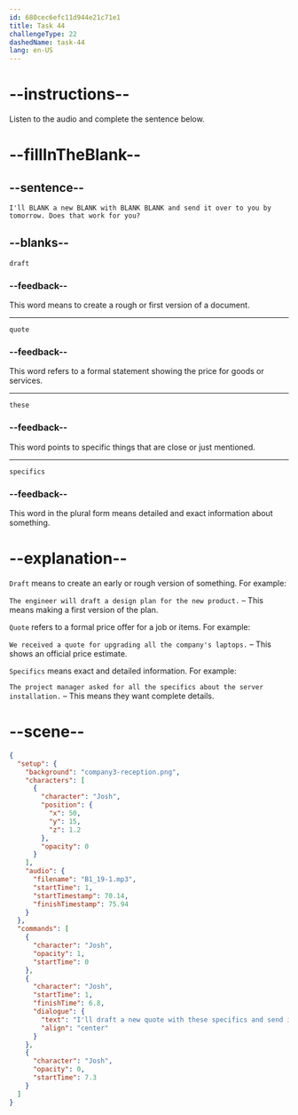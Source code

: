 ```yaml
---
id: 680cec6efc11d944e21c71e1
title: Task 44
challengeType: 22
dashedName: task-44
lang: en-US
---
```


<!-- (Audio) Josh: I'll draft a new quote with these specifics and send it over to you by tomorrow. Does that work for you? -->

# --instructions--

Listen to the audio and complete the sentence below.

# --fillInTheBlank--

## --sentence--

`I'll BLANK a new BLANK with BLANK BLANK and send it over to you by tomorrow. Does that work for you?`

## --blanks--

`draft`

### --feedback--

This word means to create a rough or first version of a document.

---

`quote`

### --feedback--

This word refers to a formal statement showing the price for goods or services.

---

`these`

### --feedback--

This word points to specific things that are close or just mentioned.

---

`specifics`

### --feedback--

This word in the plural form means detailed and exact information about something.

# --explanation--

`Draft` means to create an early or rough version of something. For example:

`The engineer will draft a design plan for the new product.` – This means making a first version of the plan.

`Quote` refers to a formal price offer for a job or items. For example:

`We received a quote for upgrading all the company's laptops.` – This shows an official price estimate.

`Specifics` means exact and detailed information. For example:

`The project manager asked for all the specifics about the server installation.` – This means they want complete details.

# --scene--

```json
{
  "setup": {
    "background": "company3-reception.png",
    "characters": [
      {
        "character": "Josh",
        "position": {
          "x": 50,
          "y": 15,
          "z": 1.2
        },
        "opacity": 0
      }
    ],
    "audio": {
      "filename": "B1_19-1.mp3",
      "startTime": 1,
      "startTimestamp": 70.14,
      "finishTimestamp": 75.94
    }
  },
  "commands": [
    {
      "character": "Josh",
      "opacity": 1,
      "startTime": 0
    },
    {
      "character": "Josh",
      "startTime": 1,
      "finishTime": 6.8,
      "dialogue": {
        "text": "I'll draft a new quote with these specifics and send it over to you by tomorrow. Does that work for you?",
        "align": "center"
      }
    },
    {
      "character": "Josh",
      "opacity": 0,
      "startTime": 7.3
    }
  ]
}
```
